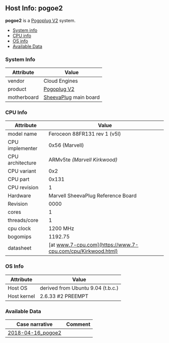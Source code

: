 ## Host Info: pogoe2

**pogoe2** is a [Pogoplug V2](https://archlinuxarm.org/platforms/armv5/pogoplug-v2-pinkgray) system.

- [System info](#user-content-sys)
- [CPU info](#user-content-cpu)
- [OS info](#user-content-os)
- [Available Data](#user-content-data)

### System Info <a name="sys"></a>

| Attribute   | Value |
| ----------- | ----- |
| vendor      | Cloud Engines |
| product     | [Pogoplug V2](https://archlinuxarm.org/platforms/armv5/pogoplug-v2-pinkgray) |
| motherboard | [SheevaPlug](https://en.wikipedia.org/wiki/SheevaPlug) main board |


### CPU Info <a name="cpu"></a>

| Attribute | Value |
| --------- | ----- |
| model name       | Feroceon 88FR131 rev 1 (v5l) |
| CPU implementer  | 0x56 (Marvell) |
| CPU architecture | ARMv5te _(Marvell Kirkwood)_ |
| CPU variant      | 0x2 |
| CPU part         | 0x131 |
| CPU revision     | 1 |
| Hardware         | Marvell SheevaPlug Reference Board |
| Revision         | 0000 |
| cores            | 1 |
| threads/core     | 1 |
| cpu clock        | 1200 MHz |
| bogomips         | 1192.75 |
| datasheet        | [at www.7-cpu.com](https://www.7-cpu.com/cpu/Kirkwood.html)

### OS Info <a name="os"></a>

| Attribute | Value |
| --------- | ----- |
| Host OS      | derived from Ubuntu 9.04 (t.b.c.) |
| Host kernel  | 2.6.33 #2 PREEMPT |

### Available Data <a name="data"></a>

| Case narrative | Comment |
| -------------- | ------- |
| [2018-04-16_pogoe2](2018-04-16_pogoe2.md) |  |
